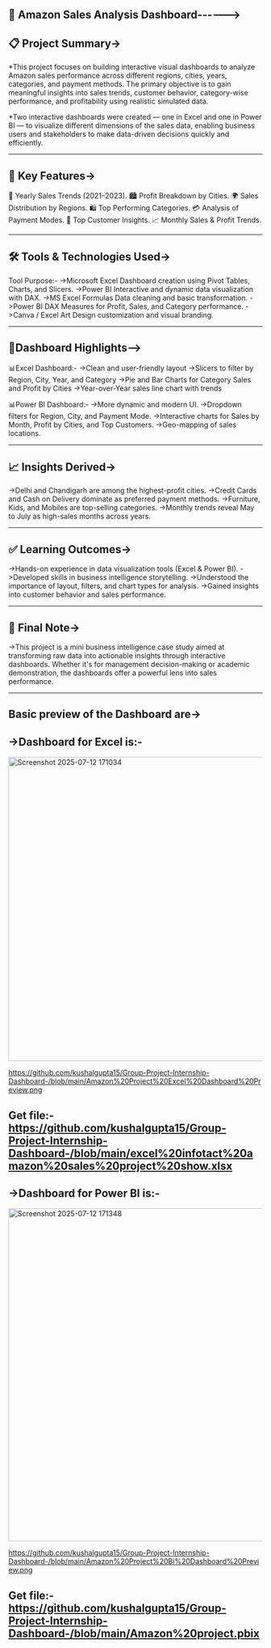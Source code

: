 🛒 Amazon Sales Analysis Dashboard------>
----
📋 Project Summary->
----
*This project focuses on building interactive visual dashboards to analyze Amazon sales performance across different regions, cities, years, categories, and payment methods. The primary objective is to gain meaningful insights into sales trends, customer behavior, category-wise performance, and profitability using realistic simulated data.

*Two interactive dashboards were created — one in Excel and one in Power BI — to visualize different dimensions of the sales data, enabling business users and stakeholders to make data-driven decisions quickly and efficiently.

----
🎯 Key Features->
----
📆 Yearly Sales Trends (2021–2023).
🏙 Profit Breakdown by Cities.
🌍 Sales Distribution by Regions.
🛍 Top Performing Categories.
💳 Analysis of Payment Modes.
👥 Top Customer Insights.
📈 Monthly Sales & Profit Trends.

----
🛠 Tools & Technologies Used->
----
Tool	Purpose:-
->Microsoft Excel	Dashboard creation using Pivot Tables, Charts, and Slicers.
->Power BI	Interactive and dynamic data visualization with DAX.
->MS Excel Formulas	Data cleaning and basic transformation.
->Power BI DAX	Measures for Profit, Sales, and Category performance.
->Canva / Excel Art	Design customization and visual branding.

----
🛒Dashboard Highlights-->
----
📊Excel Dashboard:-
  ->Clean and user-friendly layout
  ->Slicers to filter by Region, City, Year, and Category
  ->Pie and Bar Charts for Category Sales and Profit by Cities
  ->Year-over-Year sales line chart with trends

📊Power BI Dashboard:-
  ->More dynamic and modern UI.
  ->Dropdown filters for Region, City, and Payment Mode.
  ->Interactive charts for Sales by Month, Profit by Cities, and Top Customers.
  ->Geo-mapping of sales locations.

----
📈 Insights Derived->
----
->Delhi and Chandigarh are among the highest-profit cities.
->Credit Cards and Cash on Delivery dominate as preferred payment methods.
->Furniture, Kids, and Mobiles are top-selling categories.
->Monthly trends reveal May to July as high-sales months across years.

----
✅ Learning Outcomes->
----
->Hands-on experience in data visualization tools (Excel & Power BI).
->Developed skills in business intelligence storytelling.
->Understood the importance of layout, filters, and chart types for analysis.
->Gained insights into customer behavior and sales performance.

----
🙌 Final Note->
----
->This project is a mini business intelligence case study aimed at transforming raw data into actionable insights through interactive dashboards. Whether it's for management decision-making or academic demonstration, the dashboards offer a powerful lens into sales performance.

----
Basic preview of the Dashboard are->
----
->Dashboard for Excel is:-
----
<img width="1454" height="602" alt="Screenshot 2025-07-12 171034" src="https://github.com/user-attachments/assets/57103022-006b-48dc-9d0f-6af9dc569708" />

https://github.com/kushalgupta15/Group-Project-Internship-Dashboard-/blob/main/Amazon%20Project%20Excel%20Dashboard%20Preview.png

Get file:- https://github.com/kushalgupta15/Group-Project-Internship-Dashboard-/blob/main/excel%20infotact%20amazon%20sales%20project%20show.xlsx 
----
->Dashboard for Power BI is:-
----
<img width="1159" height="659" alt="Screenshot 2025-07-12 171348" src="https://github.com/user-attachments/assets/2767cf19-a3e8-4d94-b4ce-fac7dffda41f" />

https://github.com/kushalgupta15/Group-Project-Internship-Dashboard-/blob/main/Amazon%20Project%20Bi%20Dashboard%20Preview.png

Get file:- https://github.com/kushalgupta15/Group-Project-Internship-Dashboard-/blob/main/Amazon%20project.pbix
----

